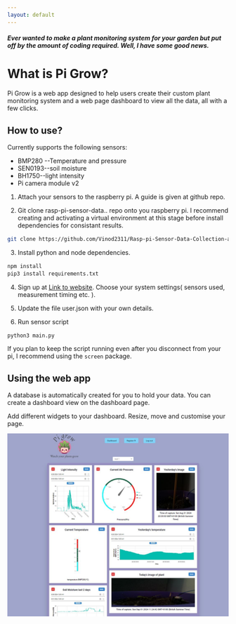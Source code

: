 ```yaml
---
layout: default
---
```


##### Ever wanted to make a plant monitoring system for your garden but put off by the amount of coding required. Well, I have some good news.

# What is Pi Grow?

Pi Grow is a web app designed to help users create their custom plant monitoring system and a web page dashboard to view all the data, all with a few clicks.

## How to use?

Currently supports the following sensors: 

*  BMP280 --Temperature and pressure 
*  SEN0193--soil moisture 
*  BH1750--light intensity
*  Pi camera module v2


1. Attach your sensors to the raspberry pi. A guide is given at github repo.

2. Git clone rasp-pi-sensor-data.. repo onto you raspberry pi. I recommend creating and activating a virtual  environment at this stage before install dependencies for consistant results.

```bash
git clone https://github.com/Vinod2311/Rasp-pi-Sensor-Data-Collection-and-Cloud-Upload.git
```

3. Install python and node dependencies.

```bash
npm install
pip3 install requirements.txt
```

4. Sign up at [Link to website](https://raspberry-pi-plant-monitoring.web.app/). Choose your system settings( sensors used, measurement timing etc. ).

5. Update the file user.json with your own details.

6. Run sensor script

```bash
python3 main.py
```
If you plan to keep the script running even after you disconnect from your pi, I recommend using the `screen` package.



## Using the web app

A database is automatically created for you to hold your data. You can create a dashboard view on the dashboard page.

Add different widgets to your dashboard. Resize, move and customise your page.

![Dashboard view](final-product.JPG?raw=true "Title")

